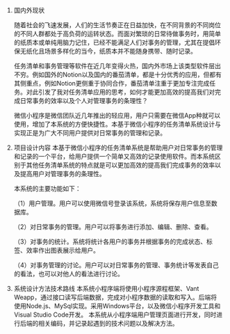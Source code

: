 1. 国内外现状

   随着社会的飞速发展，人们的生活节奏正在日益加快，在不同背景的不同岗位的不同人群都处于高负荷的运转状态。而面对繁琐的日常待做事务时，用简单的纸质本或单纯用脑力记住，已经不能满足人们对事务的管理，尤其在提倡环保无纸化且场景多样化的当今，纸质本并不能随身携带、随时记录。

   任务清单和事务管理等软件在近几年变得火热，国内外市场上该类型软件层出不穷。例如国外的Notion以及国内的番茄清单，都是十分优秀的应用，但都有其侧重点，例如Notion更侧重于协同合作，番茄清单注重于更加专注完成任务。对此引发了我对任务清单应用的思考，如何才能更加高效的提高我们对完成日常事务的效率以及个人对管理事务的条理性？

   微信小程序是微信团队近几年推出的轻应用，用户只需要在微信App种就可以使用，增加了本系统的方便快捷性。本基于微信小程序的任务清单系统设计与实现正是为广大不同用户提供对日常事务的管理和记录。

2. 项目设计内容
    本基于微信小程序的任务清单系统是帮助用户对日常事务的管理和记录的一个平台，给用户提供一个简单又高效的记录使用软件。而本系统区别于其他任务清单系统的特点就是可以更加高效的提高我们完成事务的效率以及提高用户对管理事务的条理性。
    
    本系统的主要功能如下：
    
    （1）用户管理。用户可以使用微信号登录该系统，系统将保存用户信息至数据库。
    
    （2）对日常事务的管理。用户可以将事务进行添加、编辑、删除、查看。
    
    （3）对事务的统计。系统将统计各用户的事务并根据事务的完成状态、标签、效率作出图表展示给用户。
    
    （4）对事务管理的讨论。用户可以对日常事务的管理、事务统计等发表自己的看法，也可以对他人的看法进行讨论。
    
3. 系统设计方法技术路线
    本系统小程序端将使用小程序源程框架、Vant Weapp，通过接口读写后端数据，完成对小程序数据的读取和写入。后端将使用Node.js、MySql实现。采用Windows平台，以及微信小程序开发工具和Visual Studio Code开发。
    本系统从小程序端用户管理页面进行开发，同时进行后端的相关编码，并记录起遇到的技术问题以及解决方法。
    
    

   

   